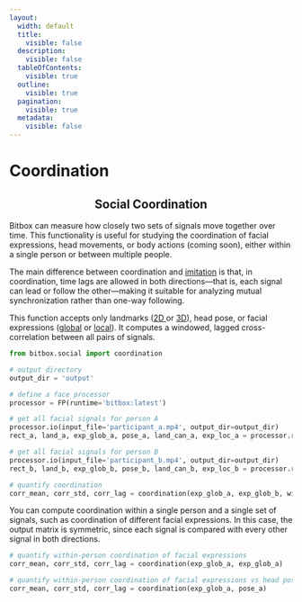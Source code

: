 ```yaml
---
layout:
  width: default
  title:
    visible: false
  description:
    visible: false
  tableOfContents:
    visible: true
  outline:
    visible: true
  pagination:
    visible: true
  metadata:
    visible: false
---
```


# Coordination

<h2 align="center">Social Coordination</h2>

Bitbox can measure how closely two sets of signals move together over time. This functionality is useful for studying the coordination of facial expressions, head movements, or body actions (coming soon), either within a single person or between multiple people.

The main difference between coordination and [imitation](imitation.md) is that, in coordination, time lags are allowed in both directions—that is, each signal can lead or follow the other—making it suitable for analyzing mutual synchronization rather than one-way following.

This function accepts only landmarks ([2D ](../overview/outputs.md#id-2d-face-landmarks)or [3D](../overview/outputs.md#id-3d-face-landmarks)), head pose, or facial expressions ([global](../affective-expressions/facial-expressions.md#expression-related-global-deformations) or [local](../affective-expressions/facial-expressions.md#localized-expression-units)). It computes a windowed, lagged cross-correlation between all pairs of signals.

```python
from bitbox.social import coordination

# output directory
output_dir = 'output'

# define a face processor
processor = FP(runtime='bitbox:latest')

# get all facial signals for person A
processor.io(input_file='participant_a.mp4', output_dir=output_dir)
rect_a, land_a, exp_glob_a, pose_a, land_can_a, exp_loc_a = processor.run_all(normalize=True)

# get all facial signals for person B
processor.io(input_file='participant_b.mp4', output_dir=output_dir)
rect_b, land_b, exp_glob_b, pose_b, land_can_b, exp_loc_b = processor.run_all(normalize=True)

# quantify coordination
corr_mean, corr_std, corr_lag = coordination(exp_glob_a, exp_glob_b, width=1.1, step=0.5, fps=30)
```

You can compute coordination within a single person and a single set of signals, such as coordination of different facial expressions. In this case, the output matrix is symmetric, since each signal is compared with every other signal in both directions.

```python
# quantify within-person coordination of facial expressions
corr_mean, corr_std, corr_lag = coordination(exp_glob_a, exp_glob_a)

# quantify within-person coordination of facial expressions vs head pose
corr_mean, corr_std, corr_lag = coordination(exp_glob_a, pose_a)
```

